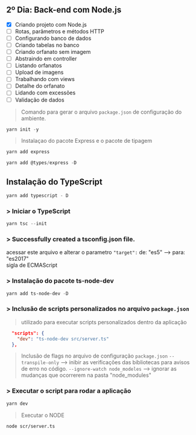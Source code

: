 ## 2º Dia: Back-end com Node.js

- [x] Criando projeto com Node.js
- [ ] Rotas, parâmetros e métodos HTTP
- [ ] Configurando banco de dados
- [ ] Criando tabelas no banco
- [ ] Criando orfanato sem imagem
- [ ] Abstraindo em controller
- [ ] Listando orfanatos
- [ ] Upload de imagens
- [ ] Trabalhando com views
- [ ] Detalhe do orfanato
- [ ] Lidando com excessões
- [ ] Validação de dados

> Comando para gerar o arquivo `package.json` de configuração do ambiente.
```ps1
yarn init -y
```
> Instalaçao do pacote Express e o pacote de tipagem
```ps1
yarn add express
```
```ps1
yarn add @types/express -D
```
## Instalação do TypeScript
```ps1
yarn add typescript - D
```
### > Iniciar o TypeScript
```ps1
yarn tsc --init
```
### > Successfully created a tsconfig.json file.  
acessar este arquivo e alterar o parametro `"target":` de: "es5" --> para: "es2017"  
sigla de ECMAScript

### > Instalação do pacote ts-node-dev
```ps1
yarn add ts-node-dev -D
```

### > Inclusão de scripts personalizados no arquivo `package.json`  
> utilizado para executar scripts personalizados dentro da aplicação
```json
  "scripts": {
    "dev": "ts-node-dev src/server.ts"
  },
```
> Inclusão de flags no arquivo de configuração `package.json`
`--transpile-only` --> inibir as verificações das bibliotecas para avisos de erro no código.
`--ignore-watch node_modeles` --> ignorar as mudanças que ocorrerem na pasta "node_modules"

### > Executar o script para rodar a aplicação
```ps1
yarn dev
```

> Executar o NODE
```
node scr/server.ts
```